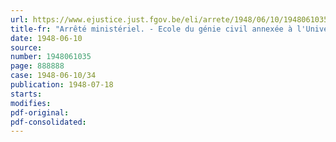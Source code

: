 ```yaml
---
url: https://www.ejustice.just.fgov.be/eli/arrete/1948/06/10/1948061035/justel
title-fr: "Arrêté ministériel. - Ecole du génie civil annexée à l'Université de Gand. -Nomination des jurys chargés de procéder, pendant l'année 1948, à l'épreuve préparatoire au grade légal de candidat ingénieur civil ainsi qu'aux examens légaux de candidat ingénieur civil et des divers grades d'ingénieur civil"
date: 1948-06-10
source:
number: 1948061035
page: 888888
case: 1948-06-10/34
publication: 1948-07-18
starts:
modifies:
pdf-original:
pdf-consolidated:
---
```


